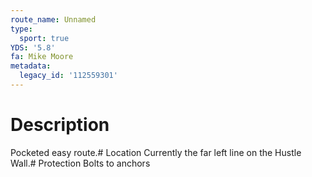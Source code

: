 ```yaml
---
route_name: Unnamed
type:
  sport: true
YDS: '5.8'
fa: Mike Moore
metadata:
  legacy_id: '112559301'
---
```

# Description
Pocketed easy route.# Location
Currently the far left line on the Hustle Wall.# Protection
Bolts to anchors